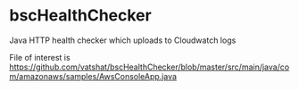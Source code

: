 # bscHealthChecker

Java HTTP health checker which uploads to Cloudwatch logs

File of interest is https://github.com/vatshat/bscHealthChecker/blob/master/src/main/java/com/amazonaws/samples/AwsConsoleApp.java